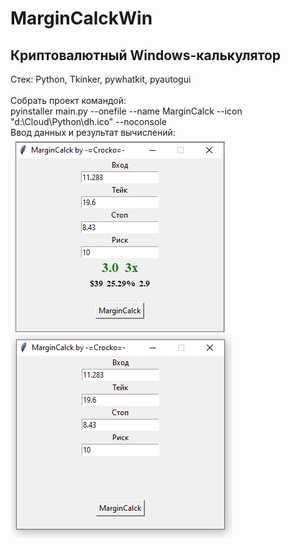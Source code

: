 ﻿# MarginCalckWin
Криптовалютный Windows-калькулятор</br>
---
Стек: Python, Tkinker, pywhatkit, pyautogui</br></br>
Собрать проект командой:</br>
pyinstaller main.py --onefile --name MarginCalck --icon "d:\Cloud\Python\dh.ico" --noconsole</br>
Ввод данных и результат вычислений:</br>
![Ввод данных](https://github.com/CrockoMan/MarginCalckWin/blob/main/Calck.jpg)</br>
